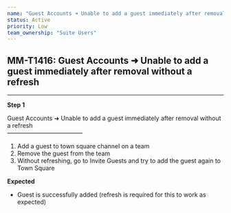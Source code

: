 ```yaml
---
name: "Guest Accounts ➜ Unable to add a guest immediately after removal without a refresh"
status: Active
priority: Low
team_ownership: "Suite Users"
---
```


## MM-T1416: Guest Accounts ➜ Unable to add a guest immediately after removal without a refresh

---

**Step 1**

Guest Accounts ➜ Unable to add a guest immediately after removal without a refresh\
–––––––––––––––––––––––––

1. Add a guest to town square channel on a team
2. Remove the guest from the team
3. Without refreshing, go to Invite Guests and try to add the guest again to Town Square

**Expected**

- Guest is successfully added (refresh is required for this to work as expected)
